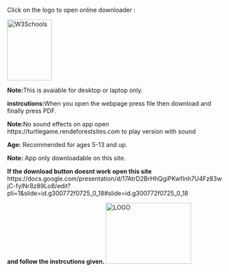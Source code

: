 <!DOCTYPE html>
<html>
<body>

<p>Click on the logo to open online downloader :<p>

<a href="https://docs.google.com/presentation/d/17AtrD2BrHhQgiPKwfInh7U4Fz83wjC-fylNr8z89Lo8/edit?usp=sharing" download>
 <img src="https://3.bp.blogspot.com/-B4gzpaIQB34/VJ2Z1lXwXcI/AAAAAAAAAdY/UB9SWaNHtYY/s1600/download-logo.gif" alt="W3Schools" width="104" height="142">
</a>

<p><b>Note:</b>This is avaiable for desktop or laptop only.</p>
<p><b>instrcutions:</b>When you open the webpage press file then download and finally press PDF.</p> <p><b>Note:</b>No sound effects on app open https://turtlegame.rendeforestsites.com to play version with sound</p>
<p><b>Age:</b> Recommended for ages 5-13 and up.
<p><b>Note:</b> App only downloadable on this site.
<p><b>If the download button doesnt work open this site </b>  https://docs.google.com/presentation/d/17AtrD2BrHhQgiPKwfInh7U4Fz83wjC-fylNr8z89Lo8/edit?pli=1&slide=id.g300772f0725_0_18#slide=id.g300772f0725_0_18 <p><b> and follow the instrcutions given. </b>
</body>
</html>
<img src="https://hosting.renderforestsites.com/27886268/1367359/media/8f7db83fdeecd5a4ee4f9407ac403d0a.jpg" alt="LOGO" width="199" height="142">





















